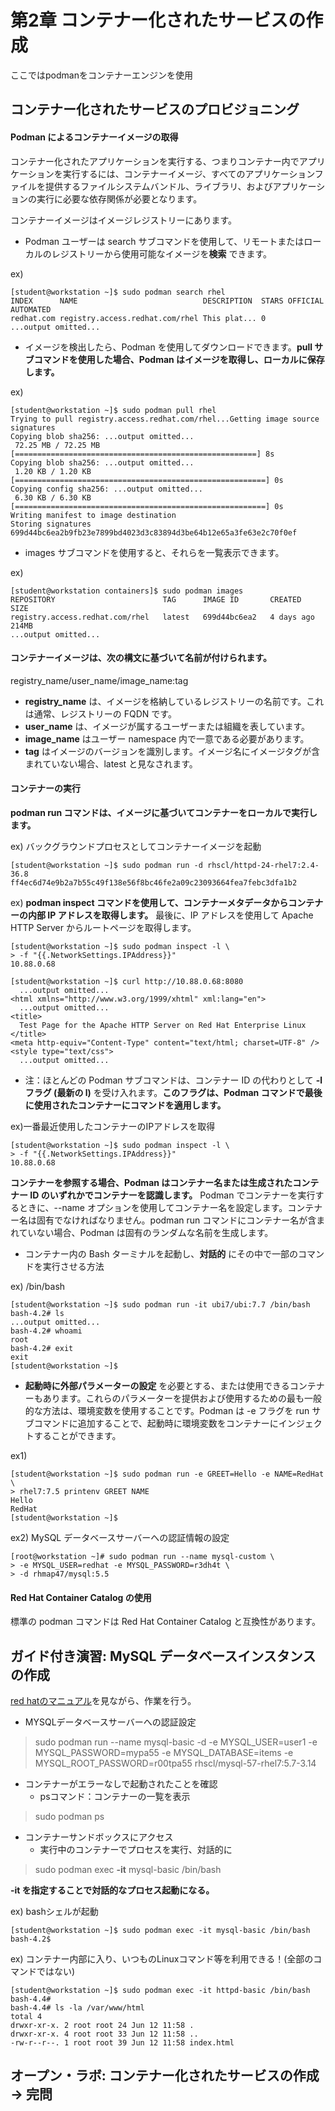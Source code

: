 # 第2章 コンテナー化されたサービスの作成

ここではpodmanをコンテナーエンジンを使用

## コンテナー化されたサービスのプロビジョニング

#### Podman によるコンテナーイメージの取得

コンテナー化されたアプリケーションを実行する、つまりコンテナー内でアプリケーションを実行するには、コンテナーイメージ、すべてのアプリケーションファイルを提供するファイルシステムバンドル、ライブラリ、およびアプリケーションの実行に必要な依存関係が必要となります。

コンテナーイメージはイメージレジストリーにあります。

- Podman ユーザーは search サブコマンドを使用して、リモートまたはローカルのレジストリーから使用可能なイメージを**検索** できます。 

ex)
```
[student@workstation ~]$ sudo podman search rhel
INDEX      NAME                            DESCRIPTION  STARS OFFICIAL AUTOMATED
redhat.com registry.access.redhat.com/rhel This plat... 0
...output omitted...
```


- イメージを検出したら、Podman を使用してダウンロードできます。**pull サブコマンドを使用した場合、Podman はイメージを取得し、ローカルに保存します。**

ex)
```
[student@workstation ~]$ sudo podman pull rhel
Trying to pull registry.access.redhat.com/rhel...Getting image source signatures
Copying blob sha256: ...output omitted...
 72.25 MB / 72.25 MB [======================================================] 8s
Copying blob sha256: ...output omitted...
 1.20 KB / 1.20 KB [========================================================] 0s
Copying config sha256: ...output omitted...
 6.30 KB / 6.30 KB [========================================================] 0s
Writing manifest to image destination
Storing signatures
699d44bc6ea2b9fb23e7899bd4023d3c83894d3be64b12e65a3fe63e2c70f0ef
```


- images サブコマンドを使用すると、それらを一覧表示できます。 

ex)
```
[student@workstation containers]$ sudo podman images
REPOSITORY                        TAG      IMAGE ID       CREATED       SIZE
registry.access.redhat.com/rhel   latest   699d44bc6ea2   4 days ago    214MB
...output omitted...
```


#### コンテナーイメージは、次の構文に基づいて名前が付けられます。

registry_name/user_name/image_name:tag

- **registry_name** は、イメージを格納しているレジストリーの名前です。これは通常、レジストリーの FQDN です。
- **user_name** は、イメージが属するユーザーまたは組織を表しています。
- **image_name** はユーザー namespace 内で一意である必要があります。
- **tag** はイメージのバージョンを識別します。イメージ名にイメージタグが含まれていない場合、latest と見なされます。 


#### コンテナーの実行

**podman run コマンドは、イメージに基づいてコンテナーをローカルで実行します。**

ex) バックグラウンドプロセスとしてコンテナーイメージを起動
```
[student@workstation ~]$ sudo podman run -d rhscl/httpd-24-rhel7:2.4-36.8
ff4ec6d74e9b2a7b55c49f138e56f8bc46fe2a09c23093664fea7febc3dfa1b2
```

ex) **podman inspect コマンドを使用して、コンテナーメタデータからコンテナーの内部 IP アドレスを取得します。** 最後に、IP アドレスを使用して Apache HTTP Server からルートページを取得します。
```
[student@workstation ~]$ sudo podman inspect -l \
> -f "{{.NetworkSettings.IPAddress}}" 
10.88.0.68

[student@workstation ~]$ curl http://10.88.0.68:8080
  ...output omitted...
<html xmlns="http://www.w3.org/1999/xhtml" xml:lang="en">
  ...output omitted...
<title>
  Test Page for the Apache HTTP Server on Red Hat Enterprise Linux
</title>
<meta http-equiv="Content-Type" content="text/html; charset=UTF-8" />
<style type="text/css">
  ...output omitted...
```

- 注：ほとんどの Podman サブコマンドは、コンテナー ID の代わりとして **-l フラグ (最新の l)** を受け入れます。**このフラグは、Podman コマンドで最後に使用されたコンテナーにコマンドを適用します。** 

ex)一番最近使用したコンテナーのIPアドレスを取得
```
[student@workstation ~]$ sudo podman inspect -l \
> -f "{{.NetworkSettings.IPAddress}}" 
10.88.0.68
```

**コンテナーを参照する場合、Podman はコンテナー名または生成されたコンテナー ID のいずれかでコンテナーを認識します。** Podman でコンテナーを実行するときに、--name オプションを使用してコンテナー名を設定します。コンテナー名は固有でなければなりません。podman run コマンドにコンテナー名が含まれていない場合、Podman は固有のランダムな名前を生成します。 


- コンテナー内の Bash ターミナルを起動し、**対話的** にその中で一部のコマンドを実行させる方法

ex) /bin/bash
```
[student@workstation ~]$ sudo podman run -it ubi7/ubi:7.7 /bin/bash
bash-4.2# ls
...output omitted...
bash-4.2# whoami
root
bash-4.2# exit
exit
[student@workstation ~]$
```


- **起動時に外部パラメーターの設定** を必要とする、または使用できるコンテナーもあります。これらのパラメーターを提供および使用するための最も一般的な方法は、環境変数を使用することです。Podman は -e フラグを run サブコマンドに追加することで、起動時に環境変数をコンテナーにインジェクトすることができます。 

ex1)
```
[student@workstation ~]$ sudo podman run -e GREET=Hello -e NAME=RedHat \
> rhel7:7.5 printenv GREET NAME
Hello
RedHat
[student@workstation ~]$
```

ex2) MySQL データベースサーバーへの認証情報の設定
```
[root@workstation ~]# sudo podman run --name mysql-custom \
> -e MYSQL_USER=redhat -e MYSQL_PASSWORD=r3dh4t \
> -d rhmap47/mysql:5.5
```


#### Red Hat Container Catalog の使用

標準の podman コマンドは Red Hat Container Catalog と互換性があります。


## ガイド付き演習: MySQL データベースインスタンスの作成

[red hatのマニュアル](https://access.redhat.com/documentation/ja-jp/red_hat_enterprise_linux/8/html/building_running_and_managing_containers/container-command-line-reference_building-running-and-managing-containers)を見ながら、作業を行う。


- MYSQLデータベースサーバーへの認証設定

> sudo podman run --name mysql-basic -d -e MYSQL_USER=user1 -e MYSQL_PASSWORD=mypa55 -e MYSQL_DATABASE=items -e MYSQL_ROOT_PASSWORD=r00tpa55 rhscl/mysql-57-rhel7:5.7-3.14

- コンテナーがエラーなしで起動されたことを確認
  - psコマンド：コンテナーの一覧を表示

> sudo podman ps

- コンテナーサンドボックスにアクセス
  - 実行中のコンテナーでプロセスを実行、対話的に

> sudo podman exec **-it** mysql-basic /bin/bash

**-it を指定することで対話的なプロセス起動になる。**

ex) bashシェルが起動
```
[student@workstation ~]$ sudo podman exec -it mysql-basic /bin/bash
bash-4.2$ 
```

ex) コンテナー内部に入り、いつものLinuxコマンド等を利用できる！(全部のコマンドではない)
```
[student@workstation ~]$ sudo podman exec -it httpd-basic /bin/bash
bash-4.4# 
bash-4.4# ls -la /var/www/html
total 4
drwxr-xr-x. 2 root root 24 Jun 12 11:58 .
drwxr-xr-x. 4 root root 33 Jun 12 11:58 ..
-rw-r--r--. 1 root root 39 Jun 12 11:58 index.html
```


## オープン・ラボ: コンテナー化されたサービスの作成 -> 完問

